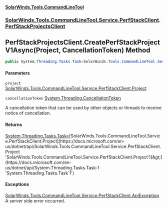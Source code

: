 #### [SolarWinds.Tools.CommandLineTool](index.md 'index')
### [SolarWinds.Tools.CommandLineTool.Service.PerfStackClient](index.md#SolarWinds.Tools.CommandLineTool.Service.PerfStackClient 'SolarWinds.Tools.CommandLineTool.Service.PerfStackClient').[PerfStackProjectsClient](PerfStackProjectsClient.md 'SolarWinds.Tools.CommandLineTool.Service.PerfStackClient.PerfStackProjectsClient')

## PerfStackProjectsClient.CreatePerfStackProjectV1Async(Project, CancellationToken) Method

```csharp
public System.Threading.Tasks.Task<SolarWinds.Tools.CommandLineTool.Service.PerfStackClient.Project> CreatePerfStackProjectV1Async(SolarWinds.Tools.CommandLineTool.Service.PerfStackClient.Project project, System.Threading.CancellationToken cancellationToken);
```
#### Parameters

<a name='SolarWinds.Tools.CommandLineTool.Service.PerfStackClient.PerfStackProjectsClient.CreatePerfStackProjectV1Async(SolarWinds.Tools.CommandLineTool.Service.PerfStackClient.Project,System.Threading.CancellationToken).project'></a>

`project` [SolarWinds.Tools.CommandLineTool.Service.PerfStackClient.Project](https://docs.microsoft.com/en-us/dotnet/api/SolarWinds.Tools.CommandLineTool.Service.PerfStackClient.Project 'SolarWinds.Tools.CommandLineTool.Service.PerfStackClient.Project')

<a name='SolarWinds.Tools.CommandLineTool.Service.PerfStackClient.PerfStackProjectsClient.CreatePerfStackProjectV1Async(SolarWinds.Tools.CommandLineTool.Service.PerfStackClient.Project,System.Threading.CancellationToken).cancellationToken'></a>

`cancellationToken` [System.Threading.CancellationToken](https://docs.microsoft.com/en-us/dotnet/api/System.Threading.CancellationToken 'System.Threading.CancellationToken')

A cancellation token that can be used by other objects or threads to receive notice of cancellation.

#### Returns
[System.Threading.Tasks.Task&lt;](https://docs.microsoft.com/en-us/dotnet/api/System.Threading.Tasks.Task-1 'System.Threading.Tasks.Task`1')[SolarWinds.Tools.CommandLineTool.Service.PerfStackClient.Project](https://docs.microsoft.com/en-us/dotnet/api/SolarWinds.Tools.CommandLineTool.Service.PerfStackClient.Project 'SolarWinds.Tools.CommandLineTool.Service.PerfStackClient.Project')[&gt;](https://docs.microsoft.com/en-us/dotnet/api/System.Threading.Tasks.Task-1 'System.Threading.Tasks.Task`1')

#### Exceptions

[SolarWinds.Tools.CommandLineTool.Service.PerfStackClient.ApiException](https://docs.microsoft.com/en-us/dotnet/api/SolarWinds.Tools.CommandLineTool.Service.PerfStackClient.ApiException 'SolarWinds.Tools.CommandLineTool.Service.PerfStackClient.ApiException')  
A server side error occurred.